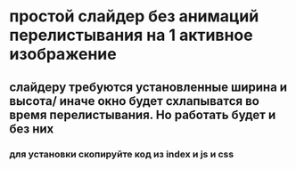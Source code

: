 # простой слайдер без анимаций перелистывания на 1 активное изображение
## слайдеру требуются установленные ширина и высота/ иначе окно будет схлапыватся во время перелистывания. Но работать будет и без них

### для установки скопируйте код из index и js и css
